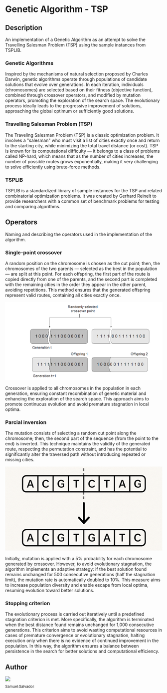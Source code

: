 # Genetic Algorithm - TSP
## Description

An implementation of a Genetic Algorithm
as an attempt to solve the 
Travelling Salesman Problem (TSP) using the sample instances from TSPLIB.

### Genetic Algorithms

Inspired by the mechanisms of natural selection proposed
by Charles Darwin, genetic algorithms operate through 
populations of candidate solutions that evolve over 
generations. In each iteration, individuals (chromosomes) 
are selected based on their fitness (objective function), 
combined through crossover operators, and modified by 
mutation operators, promoting the exploration of the 
search space. The evolutionary process ideally leads to 
the progressive improvement of solutions, 
approaching the global optimum or sufficiently good 
solutions.

### Travelling Salesman Problem (TSP)

The Traveling Salesman Problem (TSP) is a 
classic optimization problem. It involves a "salesman" 
who must visit a list of cities exactly once and 
return to the starting city, while minimizing the total 
travel distance (or cost). TSP is known for its 
computational difficulty — it belongs to a class of 
problems called NP-hard, which means that as the 
number of cities increases, the number of possible 
routes grows exponentially, making it very 
challenging to solve efficiently using 
brute-force methods.

### TSPLIB

TSPLIB is a standardized library of sample 
instances for the TSP 
and related combinatorial optimization problems. 
It was created by Gerhard Reinelt to provide researchers
with a common set of benchmark problems for 
testing and comparing algorithms.

## Operators

Naming and describing the operators used in the implementation of the algorithm.

### Single-point crossover

A random position on the chromosome is chosen as the cut 
point; then, the chromosomes of the two parents — selected
as the best in the population — are split at this point. 
For each offspring, the first part of the route is copied
directly from one of the parents, and the second part is 
completed with the remaining cities in the order they 
appear in the other parent, avoiding repetitions. 
This method ensures that the generated offspring represent
valid routes, containing all cities exactly once.

<p align="center">
    <img src="./imgs/Crossover.png" alt="Example of single point crossover">
</p>

Crossover is applied to all chromosomes in the population
in each generation, ensuring constant recombination of 
genetic material and enhancing the exploration of the 
search space. This approach aims to promote continuous 
evolution and avoid premature stagnation in local optima.


### Parcial inversion

The mutation consists of selecting a random cut point 
along the chromosome; then, the second part of the 
sequence (from the point to the end) is inverted.
This technique maintains the validity of the generated
route, respecting the permutation constraint, 
and has the potential to significantly alter the 
traversed path without introducing repeated or 
missing cities.

<p align="center">
    <img src="./imgs/partial%20inversion.png" alt="Partial Inversion Mutation Example">
</p>

Initially, mutation is applied with a 5% probability 
for each chromosome generated by crossover. 
However, to avoid evolutionary stagnation, 
the algorithm implements an adaptive strategy: 
if the best solution found remains unchanged for 
500 consecutive generations (half the stagnation limit),
the mutation rate is automatically doubled to 10%. 
This measure aims to increase population diversity and 
enable escape from local optima, resuming evolution 
toward better solutions.

### Stopping criterion

The evolutionary process is carried out iteratively 
until a predefined stagnation criterion is met. 
More specifically, the algorithm is terminated when 
the best distance found remains unchanged for 
1,000 consecutive generations. 
This criterion aims to avoid wasting computational 
resources in cases of premature convergence or 
evolutionary stagnation, halting execution only when 
there is no evidence of continued improvement in the 
population. In this way, the algorithm ensures a balance
between persistence in the search for better solutions 
and computational efficiency.

## Author

[<img loading="lazy" src="https://avatars.githubusercontent.com/u/107806776?v=4" width=115><br><sub>Samuel Salvador</sub>](https://github.com/samuel-salvador)